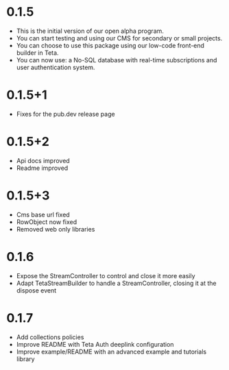 # 0.1.5

* This is the initial version of our open alpha program.
* You can start testing and using our CMS for secondary or small projects.
* You can choose to use this package using our low-code front-end builder in Teta.
* You can now use: a No-SQL database with real-time subscriptions and user authentication system.

# 0.1.5+1

* Fixes for the pub.dev release page

# 0.1.5+2

* Api docs improved
* Readme improved

# 0.1.5+3

* Cms base url fixed
* RowObject now fixed
* Removed web only libraries

# 0.1.6

* Expose the StreamController to control and close it more easily
* Adapt TetaStreamBuilder to handle a StreamController, closing it at the dispose event

# 0.1.7

* Add collections policies
* Improve README with Teta Auth deeplink configuration
* Improve example/README with an advanced example and tutorials library
